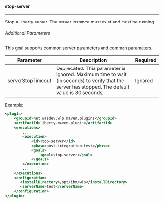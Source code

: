 #### stop-server
---
Stop a Liberty server. The server instance must exist and must be running.

###### Additional Parameters

This goal supports [common server parameters](common-server-parameters.md#common-server-parameters) and [common parameters](common-parameters.md#common-parameters).

| Parameter | Description | Required |
| --------  | ----------- | -------  |
| serverStopTimeout | Deprecated. This parameter is ignored. Maximum time to wait (in seconds) to verify that the server has stopped. The default value is 30 seconds. | Ignored |

Example:
```xml
<plugin>
    <groupId>net.wasdev.wlp.maven.plugins</groupId>
    <artifactId>liberty-maven-plugin</artifactId>
    <executions>
        ...
        <execution>
            <id>stop-server</id>
            <phase>post-integration-test</phase>
            <goals>
                <goal>stop-server</goal>
            </goals>
        </execution>
        ...
    </executions>
    <configuration>
       <installDirectory>/opt/ibm/wlp</installDirectory>
       <serverName>test</serverName>
    </configuration>
</plugin>
```
